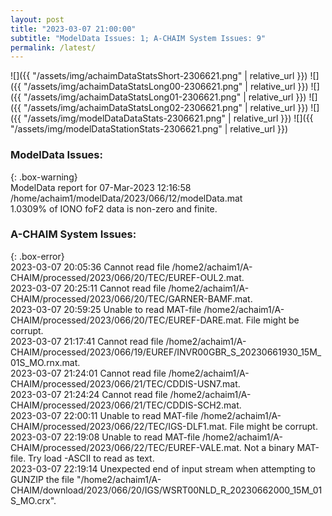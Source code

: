 ```yaml
---
layout: post
title: "2023-03-07 21:00:00"
subtitle: "ModelData Issues: 1; A-CHAIM System Issues: 9"
permalink: /latest/
---
```


![]({{ "/assets/img/achaimDataStatsShort-2306621.png" | relative_url }})
![]({{ "/assets/img/achaimDataStatsLong00-2306621.png" | relative_url }})
![]({{ "/assets/img/achaimDataStatsLong01-2306621.png" | relative_url }})
![]({{ "/assets/img/achaimDataStatsLong02-2306621.png" | relative_url }})
![]({{ "/assets/img/modelDataDataStats-2306621.png" | relative_url }})
![]({{ "/assets/img/modelDataStationStats-2306621.png" | relative_url }})

### ModelData Issues:  
  
{: .box-warning}  
 ModelData report for 07-Mar-2023 12:16:58   
 /home/achaim1/modelData/2023/066/12/modelData.mat   
 1.0309% of IONO foF2 data is non-zero and finite.   
  
### A-CHAIM System Issues:  
  
{: .box-error}  
2023-03-07 20:05:36 Cannot read file /home2/achaim1/A-CHAIM/processed/2023/066/20/TEC/EUREF-OUL2.mat.  
2023-03-07 20:25:11 Cannot read file /home2/achaim1/A-CHAIM/processed/2023/066/20/TEC/GARNER-BAMF.mat.  
2023-03-07 20:59:25 Unable to read MAT-file /home2/achaim1/A-CHAIM/processed/2023/066/20/TEC/EUREF-DARE.mat. File might be corrupt.  
2023-03-07 21:17:41 Cannot read file /home2/achaim1/A-CHAIM/processed/2023/066/19/EUREF/INVR00GBR_S_20230661930_15M_01S_MO.rnx.mat.  
2023-03-07 21:24:01 Cannot read file /home2/achaim1/A-CHAIM/processed/2023/066/21/TEC/CDDIS-USN7.mat.  
2023-03-07 21:24:24 Cannot read file /home2/achaim1/A-CHAIM/processed/2023/066/21/TEC/CDDIS-SCH2.mat.  
2023-03-07 22:00:11 Unable to read MAT-file /home2/achaim1/A-CHAIM/processed/2023/066/22/TEC/IGS-DLF1.mat. File might be corrupt.  
2023-03-07 22:19:08 Unable to read MAT-file /home2/achaim1/A-CHAIM/processed/2023/066/22/TEC/EUREF-VALE.mat. Not a binary MAT-file. Try load -ASCII to read as text.  
2023-03-07 22:19:14 Unexpected end of input stream when attempting to GUNZIP the file "/home2/achaim1/A-CHAIM/download/2023/066/20/IGS/WSRT00NLD_R_20230662000_15M_01S_MO.crx".  
